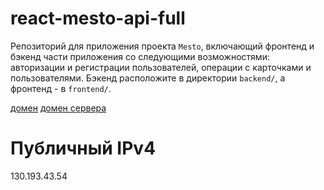 # react-mesto-api-full
Репозиторий для приложения проекта `Mesto`, включающий фронтенд и бэкенд части приложения со следующими возможностями: авторизации и регистрации пользователей, операции с карточками и пользователями. Бэкенд расположите в директории `backend/`, а фронтенд - в `frontend/`. 
  
[домен](https://alexavia.mesto.nomoredomains.xyz/)
[домен сервера](https://api.alexavia.mesto.nomoredomains.xyz/)

# Публичный IPv4
130.193.43.54